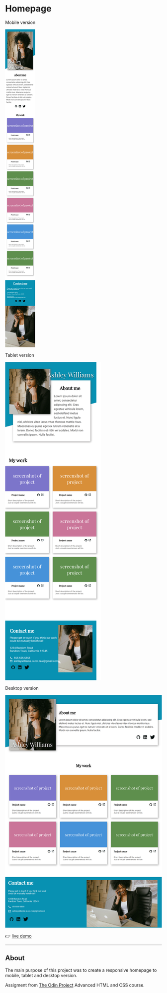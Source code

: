 # Homepage

Mobile version

![](images/homepage-mobile-screenshot.png "") 

Tablet version

![](images/homepage-tablet-screenshot.png "") 

Desktop version

![](images/homepage-desktop-screenshot.png "") 


:point_right: [live demo](https://cmfernandes.github.io/homepage/) 

---


## About

The main purpose of this project was to create a responsive homepage to mobile, tablet and desktop version.



Assigment from [The Odin Project](https://www.theodinproject.com/lessons/node-path-advanced-html-and-css-homepage) Advanced HTML and CSS course. 